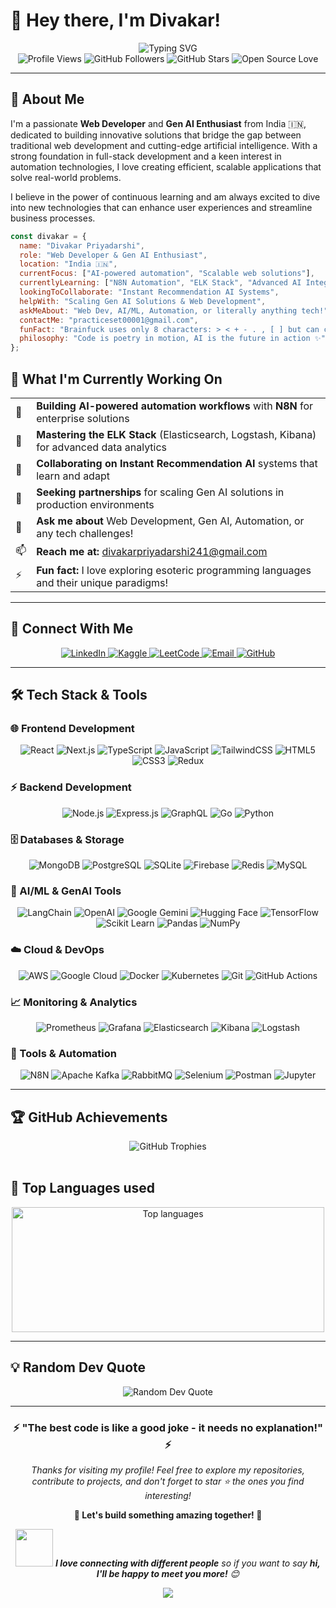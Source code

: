 # 👋 Hey there, I'm Divakar!

<div align="center">
  <img src="https://readme-typing-svg.herokuapp.com?font=Fira+Code&size=22&duration=3000&pause=1000&color=00D4AA&center=true&vCenter=true&width=700&lines=Passionate+Web+Developer+%F0%9F%9A%80;Gen+AI+Enthusiast+%F0%9F%A4%96;Full+Stack+Engineer+%F0%9F%92%BB;Avid+Learner+And+Explorer+%F0%9F%94%8D;N8N+Automation+User+%E2%9A%A1;Data+Analyst+%F0%9F%93%8A;Always+Learning%2C+Always+Building!" alt="Typing SVG" />
</div>

<div align="center">
  <img src="https://komarev.com/ghpvc/?username=divak-ar&label=Profile%20Views&color=0e75b6&style=flat" alt="Profile Views" />
  <img src="https://img.shields.io/github/followers/divak-ar?label=Followers&style=social" alt="GitHub Followers" />
  <img src="https://img.shields.io/github/stars/divak-ar?label=Stars&style=social" alt="GitHub Stars" />
  <img src="https://img.shields.io/badge/Open%20Source-❤️-red?style=flat&labelColor=black" alt="Open Source Love" />
</div>

---

## 🎯 About Me

I'm a passionate **Web Developer** and **Gen AI Enthusiast** from India 🇮🇳, dedicated to building innovative solutions that bridge the gap between traditional web development and cutting-edge artificial intelligence. With a strong foundation in full-stack development and a keen interest in automation technologies, I love creating efficient, scalable applications that solve real-world problems.

I believe in the power of continuous learning and am always excited to dive into new technologies that can enhance user experiences and streamline business processes.

```javascript
const divakar = {
  name: "Divakar Priyadarshi",
  role: "Web Developer & Gen AI Enthusiast",
  location: "India 🇮🇳",
  currentFocus: ["AI-powered automation", "Scalable web solutions"],
  currentlyLearning: ["N8N Automation", "ELK Stack", "Advanced AI Integration"],
  lookingToCollaborate: "Instant Recommendation AI Systems",
  helpWith: "Scaling Gen AI Solutions & Web Development",
  askMeAbout: "Web Dev, AI/ML, Automation, or literally anything tech!",
  contactMe: "practiceset00001@gmail.com",
  funFact: "Brainfuck uses only 8 characters: > < + - . , [ ] but can compute anything! 🧠",
  philosophy: "Code is poetry in motion, AI is the future in action ✨"
};
```

## 🚀 What I'm Currently Working On

<table>
<tr><td>🔭</td><td><strong>Building AI-powered automation workflows</strong> with <strong>N8N</strong> for enterprise solutions</td></tr>
<tr><td>🌱</td><td><strong>Mastering the ELK Stack</strong> (Elasticsearch, Logstash, Kibana) for advanced data analytics</td></tr>
<tr><td>👯</td><td><strong>Collaborating on Instant Recommendation AI</strong> systems that learn and adapt</td></tr>
<tr><td>🤝</td><td><strong>Seeking partnerships</strong> for scaling Gen AI solutions in production environments</td></tr>
<tr><td>💬</td><td><strong>Ask me about</strong> Web Development, Gen AI, Automation, or any tech challenges!</td></tr>
<tr><td>📫</td><td><strong>Reach me at:</strong> <a href="mailto:divakarpriyadarshi241@gmail.com">divakarpriyadarshi241@gmail.com</a></td></tr>
<tr><td>⚡</td><td><strong>Fun fact:</strong> I love exploring esoteric programming languages and their unique paradigms!</td></tr>
</table>

---

## 🤝 Connect With Me

<div align="center">
  <a href="https://www.linkedin.com/in/divakar-priyadarshi-5374b230a/" target="_blank">
    <img src="https://img.shields.io/badge/LinkedIn-0077B5?style=for-the-badge&logo=linkedin&logoColor=white" alt="LinkedIn"/>
  </a>
  <a href="https://www.kaggle.com/divakar37" target="_blank">
    <img src="https://img.shields.io/badge/Kaggle-20BEFF?style=for-the-badge&logo=kaggle&logoColor=white" alt="Kaggle"/>
  </a>
  <a href="https://leetcode.com/u/divakarpriyadarshi241/" target="_blank">
    <img src="https://img.shields.io/badge/LeetCode-FFA116?style=for-the-badge&logo=leetcode&logoColor=black" alt="LeetCode"/>
  </a>
  <a href="mailto:practiceset00001@gmail.com" target="_blank">
    <img src="https://img.shields.io/badge/Gmail-D14836?style=for-the-badge&logo=gmail&logoColor=white" alt="Email"/>
  </a>
  <a href="https://github.com/divak-ar" target="_blank">
    <img src="https://img.shields.io/badge/GitHub-100000?style=for-the-badge&logo=github&logoColor=white" alt="GitHub"/>
  </a>
</div>

---

## 🛠️ Tech Stack & Tools

### 🌐 Frontend Development
<div align="center">
  <img src="https://img.shields.io/badge/React-20232A?style=for-the-badge&logo=react&logoColor=61DAFB" alt="React"/>
  <img src="https://img.shields.io/badge/Next.js-000000?style=for-the-badge&logo=nextdotjs&logoColor=white" alt="Next.js"/>
  <img src="https://img.shields.io/badge/TypeScript-007ACC?style=for-the-badge&logo=typescript&logoColor=white" alt="TypeScript"/>
  <img src="https://img.shields.io/badge/JavaScript-F7DF1E?style=for-the-badge&logo=javascript&logoColor=black" alt="JavaScript"/>
  <img src="https://img.shields.io/badge/Tailwind_CSS-38B2AC?style=for-the-badge&logo=tailwind-css&logoColor=white" alt="TailwindCSS"/>
  <img src="https://img.shields.io/badge/HTML5-E34F26?style=for-the-badge&logo=html5&logoColor=white" alt="HTML5"/>
  <img src="https://img.shields.io/badge/CSS3-1572B6?style=for-the-badge&logo=css3&logoColor=white" alt="CSS3"/>
  <img src="https://img.shields.io/badge/Redux-593D88?style=for-the-badge&logo=redux&logoColor=white" alt="Redux"/>
</div>

### ⚡ Backend Development
<div align="center">
  <img src="https://img.shields.io/badge/Node.js-339933?style=for-the-badge&logo=nodedotjs&logoColor=white" alt="Node.js"/>
  <img src="https://img.shields.io/badge/Express.js-000000?style=for-the-badge&logo=express&logoColor=white" alt="Express.js"/>
  <img src="https://img.shields.io/badge/GraphQL-E10098?style=for-the-badge&logo=graphql&logoColor=white" alt="GraphQL"/>
  <img src="https://img.shields.io/badge/Go-00ADD8?style=for-the-badge&logo=go&logoColor=white" alt="Go"/>
  <img src="https://img.shields.io/badge/Python-3776AB?style=for-the-badge&logo=python&logoColor=white" alt="Python"/>
</div>

### 🗄️ Databases & Storage
<div align="center">
  <img src="https://img.shields.io/badge/MongoDB-4EA94B?style=for-the-badge&logo=mongodb&logoColor=white" alt="MongoDB"/>
  <img src="https://img.shields.io/badge/PostgreSQL-316192?style=for-the-badge&logo=postgresql&logoColor=white" alt="PostgreSQL"/>
  <img src="https://img.shields.io/badge/SQLite-07405E?style=for-the-badge&logo=sqlite&logoColor=white" alt="SQLite"/>
  <img src="https://img.shields.io/badge/Firebase-039BE5?style=for-the-badge&logo=Firebase&logoColor=white" alt="Firebase"/>
  <img src="https://img.shields.io/badge/Redis-DC382D?style=for-the-badge&logo=redis&logoColor=white" alt="Redis"/>
  <img src="https://img.shields.io/badge/MySQL-005C84?style=for-the-badge&logo=mysql&logoColor=white" alt="MySQL"/>
</div>

### 🤖 AI/ML & GenAI Tools
<div align="center">
  <img src="https://img.shields.io/badge/LangChain-1C3C3C?style=for-the-badge&logo=langchain&logoColor=white" alt="LangChain"/>
  <img src="https://img.shields.io/badge/OpenAI-412991?style=for-the-badge&logo=openai&logoColor=white" alt="OpenAI"/>
  <img src="https://img.shields.io/badge/Google_Gemini-4285F4?style=for-the-badge&logo=google&logoColor=white" alt="Google Gemini"/>
  <img src="https://img.shields.io/badge/Hugging_Face-FFD21E?style=for-the-badge&logo=huggingface&logoColor=black" alt="Hugging Face"/>
  <img src="https://img.shields.io/badge/TensorFlow-FF6F00?style=for-the-badge&logo=tensorflow&logoColor=white" alt="TensorFlow"/>
  <img src="https://img.shields.io/badge/scikit_learn-F7931E?style=for-the-badge&logo=scikit-learn&logoColor=white" alt="Scikit Learn"/>
  <img src="https://img.shields.io/badge/Pandas-2C2D72?style=for-the-badge&logo=pandas&logoColor=white" alt="Pandas"/>
  <img src="https://img.shields.io/badge/Numpy-777BB4?style=for-the-badge&logo=numpy&logoColor=white" alt="NumPy"/>
</div>

### ☁️ Cloud & DevOps
<div align="center">
  <img src="https://img.shields.io/badge/Amazon_AWS-FF9900?style=for-the-badge&logo=amazonaws&logoColor=white" alt="AWS"/>
  <img src="https://img.shields.io/badge/Google_Cloud-4285F4?style=for-the-badge&logo=google-cloud&logoColor=white" alt="Google Cloud"/>
  <img src="https://img.shields.io/badge/Docker-2CA5E0?style=for-the-badge&logo=docker&logoColor=white" alt="Docker"/>
  <img src="https://img.shields.io/badge/Kubernetes-326CE5?style=for-the-badge&logo=kubernetes&logoColor=white" alt="Kubernetes"/>
  <img src="https://img.shields.io/badge/Git-F05032?style=for-the-badge&logo=git&logoColor=white" alt="Git"/>
  <img src="https://img.shields.io/badge/GitHub_Actions-2088FF?style=for-the-badge&logo=github-actions&logoColor=white" alt="GitHub Actions"/>
</div>

### 📈 Monitoring & Analytics
<div align="center">
  <img src="https://img.shields.io/badge/Prometheus-E6522C?style=for-the-badge&logo=prometheus&logoColor=white" alt="Prometheus"/>
  <img src="https://img.shields.io/badge/Grafana-F46800?style=for-the-badge&logo=grafana&logoColor=white" alt="Grafana"/>
  <img src="https://img.shields.io/badge/Elasticsearch-005571?style=for-the-badge&logo=elasticsearch&logoColor=white" alt="Elasticsearch"/>
  <img src="https://img.shields.io/badge/Kibana-005571?style=for-the-badge&logo=kibana&logoColor=white" alt="Kibana"/>
  <img src="https://img.shields.io/badge/Logstash-005571?style=for-the-badge&logo=logstash&logoColor=white" alt="Logstash"/>
</div>

### 🔧 Tools & Automation
<div align="center">
  <img src="https://img.shields.io/badge/n8n-EA4B71?style=for-the-badge&logo=n8n&logoColor=white" alt="N8N"/>
  <img src="https://img.shields.io/badge/Apache_Kafka-231F20?style=for-the-badge&logo=apache-kafka&logoColor=white" alt="Apache Kafka"/>
  <img src="https://img.shields.io/badge/RabbitMQ-FF6600?style=for-the-badge&logo=rabbitmq&logoColor=white" alt="RabbitMQ"/>
  <img src="https://img.shields.io/badge/Selenium-43B02A?style=for-the-badge&logo=selenium&logoColor=white" alt="Selenium"/>
  <img src="https://img.shields.io/badge/Postman-FF6C37?style=for-the-badge&logo=postman&logoColor=white" alt="Postman"/>
  <img src="https://img.shields.io/badge/Jupyter-F37626?style=for-the-badge&logo=jupyter&logoColor=white" alt="Jupyter"/>
</div>

---

<!--
## 📊 GitHub Analytics

<div align="center">
  <img height="180em" src="https://github-readme-stats.vercel.app/api?username=divak-ar&show_icons=true&theme=tokyonight&include_all_commits=true&count_private=true&hide_border=true"/>
  <img height="180em" src="https://github-readme-stats.vercel.app/api/top-langs/?username=divak-ar&layout=compact&langs_count=8&theme=tokyonight&hide_border=true"/>
</div>

<div align="center">
  <img src="https://github-readme-streak-stats.herokuapp.com/?user=divak-ar&theme=tokyonight&hide_border=true" alt="GitHub Streak"/>
</div>

<div align="center">
  <img src="https://github-readme-activity-graph.vercel.app/graph?username=divak-ar&theme=tokyo-night&hide_border=true" alt="Activity Graph"/>
</div>
-->


## 🏆 GitHub Achievements

<div align="center">
  <img src="https://github-profile-trophy.vercel.app/?username=divak-ar&theme=tokyonight&no-frame=true&row=2&column=4&margin-w=15&margin-h=15" alt="GitHub Trophies" />
</div>

<br/>

## 🥇 Top Languages used

<div align="center">
  <img 
    src="https://github-readme-stats.vercel.app/api/top-langs?username=divak-ar&layout=compact&langs_count=7&theme=dracula&hide_border=false" 
    height="200" 
    width="500" 
    alt="Top languages" 
  />
</div>


<!--
## 🎯 Current Goals for 2026

- 🚀 **Master Advanced AI Workflows** - Deep dive into LangGraph and multi-agent systems
- 🔧 **Contribute to Open Source** - Actively contribute to AI/ML and automation projects
- 📚 **Learn System Design** - Focus on scalable architecture patterns
- 🌐 **Build SaaS Products** - Launch AI-powered automation tools
- 🎤 **Tech Speaking** - Share knowledge through blogs and talks
- 🤝 **Mentorship** - Help junior developers in their AI journey
-->

---
<!-- Pac Man 
<picture>
  <source media="(prefers-color-scheme: dark)" srcset="https://raw.githubusercontent.com/Divak-ar/Divak-ar/output/pacman-contribution-graph-dark.svg">
  <source media="(prefers-color-scheme: light)" srcset="https://raw.githubusercontent.com/Divak-ar/Divak-ar/output/pacman-contribution-graph.svg">
  <img alt="pacman contribution graph" src="https://raw.githubusercontent.com/Divak-ar/Divak-ar/output/pacman-contribution-graph.svg">
</picture>
-->

## 💡 Random Dev Quote

<div align="center">
  <img src="https://quotes-github-readme.vercel.app/api?type=horizontal&theme=tokyonight" alt="Random Dev Quote"/>
</div>

---

<div align="center">
  <h3>⚡ "The best code is like a good joke - it needs no explanation!" ⚡</h3>
  <p><em>Thanks for visiting my profile! Feel free to explore my repositories, contribute to projects, and don't forget to star ⭐ the ones you find interesting!</em></p>
  <p><strong>🚀 Let's build something amazing together! 🚀</strong></p>
  
  <img src="https://media.giphy.com/media/LnQjpWaON8nhr21vNW/giphy.gif" width="60"> <em><b>I love connecting with different people</b> so if you want to say <b>hi, I'll be happy to meet you more!</b> 😊</em>
</div>

<div align="center">
  <img src="https://capsule-render.vercel.app/api?type=waving&color=gradient&height=100&section=footer"/>
</div>
